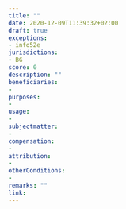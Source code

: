 ```yaml
---
title: ""
date: 2020-12-09T11:39:32+02:00 
draft: true
exceptions:
- info52e
jurisdictions:
- BG
score: 0
description: "" 
beneficiaries:
- 
purposes: 
- 
usage:
- 
subjectmatter:
- 
compensation:
-
attribution: 
-
otherConditions: 
- 
remarks: ""
link: 
---
```

